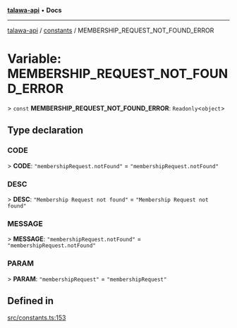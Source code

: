 [**talawa-api**](../../README.md) • **Docs**

***

[talawa-api](../../modules.md) / [constants](../README.md) / MEMBERSHIP\_REQUEST\_NOT\_FOUND\_ERROR

# Variable: MEMBERSHIP\_REQUEST\_NOT\_FOUND\_ERROR

\> `const` **MEMBERSHIP\_REQUEST\_NOT\_FOUND\_ERROR**: `Readonly`\<`object`\>

## Type declaration

### CODE

\> **CODE**: `"membershipRequest.notFound"` = `"membershipRequest.notFound"`

### DESC

\> **DESC**: `"Membership Request not found"` = `"Membership Request not found"`

### MESSAGE

\> **MESSAGE**: `"membershipRequest.notFound"` = `"membershipRequest.notFound"`

### PARAM

\> **PARAM**: `"membershipRequest"` = `"membershipRequest"`

## Defined in

[src/constants.ts:153](https://github.com/PalisadoesFoundation/talawa-api/blob/60937520d7a29ccf883a9c6a7c2d186bae92a81b/src/constants.ts#L153)
